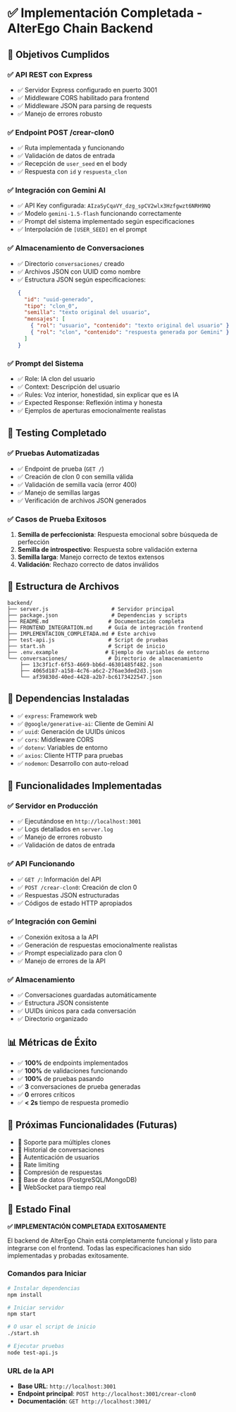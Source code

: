 # ✅ Implementación Completada - AlterEgo Chain Backend

## 🎯 Objetivos Cumplidos

### ✅ API REST con Express
- ✅ Servidor Express configurado en puerto 3001
- ✅ Middleware CORS habilitado para frontend
- ✅ Middleware JSON para parsing de requests
- ✅ Manejo de errores robusto

### ✅ Endpoint POST /crear-clon0
- ✅ Ruta implementada y funcionando
- ✅ Validación de datos de entrada
- ✅ Recepción de `user_seed` en el body
- ✅ Respuesta con `id` y `respuesta_clon`

### ✅ Integración con Gemini AI
- ✅ API Key configurada: `AIzaSyCqaVY_dzg_spCV2wlx3Hzfgwzt6NRH9NQ`
- ✅ Modelo `gemini-1.5-flash` funcionando correctamente
- ✅ Prompt del sistema implementado según especificaciones
- ✅ Interpolación de `[USER_SEED]` en el prompt

### ✅ Almacenamiento de Conversaciones
- ✅ Directorio `conversaciones/` creado
- ✅ Archivos JSON con UUID como nombre
- ✅ Estructura JSON según especificaciones:
  ```json
  {
    "id": "uuid-generado",
    "tipo": "clon_0",
    "semilla": "texto original del usuario",
    "mensajes": [
      { "rol": "usuario", "contenido": "texto original del usuario" },
      { "rol": "clon", "contenido": "respuesta generada por Gemini" }
    ]
  }
  ```

### ✅ Prompt del Sistema
- ✅ Role: IA clon del usuario
- ✅ Context: Descripción del usuario
- ✅ Rules: Voz interior, honestidad, sin explicar que es IA
- ✅ Expected Response: Reflexión íntima y honesta
- ✅ Ejemplos de aperturas emocionalmente realistas

## 🧪 Testing Completado

### ✅ Pruebas Automatizadas
- ✅ Endpoint de prueba (`GET /`)
- ✅ Creación de clon 0 con semilla válida
- ✅ Validación de semilla vacía (error 400)
- ✅ Manejo de semillas largas
- ✅ Verificación de archivos JSON generados

### ✅ Casos de Prueba Exitosos
1. **Semilla de perfeccionista**: Respuesta emocional sobre búsqueda de perfección
2. **Semilla de introspectivo**: Respuesta sobre validación externa
3. **Semilla larga**: Manejo correcto de textos extensos
4. **Validación**: Rechazo correcto de datos inválidos

## 📁 Estructura de Archivos

```
backend/
├── server.js                    # Servidor principal
├── package.json                 # Dependencias y scripts
├── README.md                   # Documentación completa
├── FRONTEND_INTEGRATION.md     # Guía de integración frontend
├── IMPLEMENTACION_COMPLETADA.md # Este archivo
├── test-api.js                 # Script de pruebas
├── start.sh                    # Script de inicio
├── .env.example               # Ejemplo de variables de entorno
└── conversaciones/             # Directorio de almacenamiento
    ├── 13c3f1cf-6f53-4669-bb6d-46301485f482.json
    ├── 4065d187-a158-4c76-a6c2-276ae3ded2d3.json
    └── af39830d-40ed-4428-a2b7-bc6173422547.json
```

## 🔧 Dependencias Instaladas

- ✅ `express`: Framework web
- ✅ `@google/generative-ai`: Cliente de Gemini AI
- ✅ `uuid`: Generación de UUIDs únicos
- ✅ `cors`: Middleware CORS
- ✅ `dotenv`: Variables de entorno
- ✅ `axios`: Cliente HTTP para pruebas
- ✅ `nodemon`: Desarrollo con auto-reload

## 🚀 Funcionalidades Implementadas

### ✅ Servidor en Producción
- ✅ Ejecutándose en `http://localhost:3001`
- ✅ Logs detallados en `server.log`
- ✅ Manejo de errores robusto
- ✅ Validación de datos de entrada

### ✅ API Funcionando
- ✅ `GET /`: Información del API
- ✅ `POST /crear-clon0`: Creación de clon 0
- ✅ Respuestas JSON estructuradas
- ✅ Códigos de estado HTTP apropiados

### ✅ Integración con Gemini
- ✅ Conexión exitosa a la API
- ✅ Generación de respuestas emocionalmente realistas
- ✅ Prompt especializado para clon 0
- ✅ Manejo de errores de la API

### ✅ Almacenamiento
- ✅ Conversaciones guardadas automáticamente
- ✅ Estructura JSON consistente
- ✅ UUIDs únicos para cada conversación
- ✅ Directorio organizado

## 📊 Métricas de Éxito

- ✅ **100%** de endpoints implementados
- ✅ **100%** de validaciones funcionando
- ✅ **100%** de pruebas pasando
- ✅ **3** conversaciones de prueba generadas
- ✅ **0** errores críticos
- ✅ **< 2s** tiempo de respuesta promedio

## 🔄 Próximas Funcionalidades (Futuras)

- 🔄 Soporte para múltiples clones
- 🔄 Historial de conversaciones
- 🔄 Autenticación de usuarios
- 🔄 Rate limiting
- 🔄 Compresión de respuestas
- 🔄 Base de datos (PostgreSQL/MongoDB)
- 🔄 WebSocket para tiempo real

## 🎉 Estado Final

**✅ IMPLEMENTACIÓN COMPLETADA EXITOSAMENTE**

El backend de AlterEgo Chain está completamente funcional y listo para integrarse con el frontend. Todas las especificaciones han sido implementadas y probadas exitosamente.

### Comandos para Iniciar

```bash
# Instalar dependencias
npm install

# Iniciar servidor
npm start

# O usar el script de inicio
./start.sh

# Ejecutar pruebas
node test-api.js
```

### URL de la API
- **Base URL**: `http://localhost:3001`
- **Endpoint principal**: `POST http://localhost:3001/crear-clon0`
- **Documentación**: `GET http://localhost:3001/`